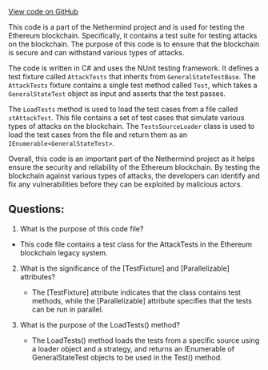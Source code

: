 [View code on GitHub](https://github.com/NethermindEth/nethermind/src/Nethermind/Ethereum.Blockchain.Legacy.Test/AttackTests.cs)

This code is a part of the Nethermind project and is used for testing the Ethereum blockchain. Specifically, it contains a test suite for testing attacks on the blockchain. The purpose of this code is to ensure that the blockchain is secure and can withstand various types of attacks.

The code is written in C# and uses the NUnit testing framework. It defines a test fixture called `AttackTests` that inherits from `GeneralStateTestBase`. The `AttackTests` fixture contains a single test method called `Test`, which takes a `GeneralStateTest` object as input and asserts that the test passes.

The `LoadTests` method is used to load the test cases from a file called `stAttackTest`. This file contains a set of test cases that simulate various types of attacks on the blockchain. The `TestsSourceLoader` class is used to load the test cases from the file and return them as an `IEnumerable<GeneralStateTest>`.

Overall, this code is an important part of the Nethermind project as it helps ensure the security and reliability of the Ethereum blockchain. By testing the blockchain against various types of attacks, the developers can identify and fix any vulnerabilities before they can be exploited by malicious actors.
## Questions: 
 1. What is the purpose of this code file?
   - This code file contains a test class for the AttackTests in the Ethereum blockchain legacy system.

2. What is the significance of the [TestFixture] and [Parallelizable] attributes?
   - The [TestFixture] attribute indicates that the class contains test methods, while the [Parallelizable] attribute specifies that the tests can be run in parallel.

3. What is the purpose of the LoadTests() method?
   - The LoadTests() method loads the tests from a specific source using a loader object and a strategy, and returns an IEnumerable of GeneralStateTest objects to be used in the Test() method.